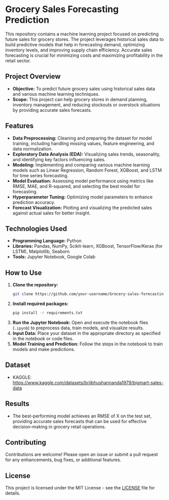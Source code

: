 # Grocery Sales Forecasting Prediction

This repository contains a machine learning project focused on predicting future sales for grocery stores. The project leverages historical sales data to build predictive models that help in forecasting demand, optimizing inventory levels, and improving supply chain efficiency. Accurate sales forecasting is crucial for minimizing costs and maximizing profitability in the retail sector.

## Project Overview
- **Objective:** To predict future grocery sales using historical sales data and various machine learning techniques.
- **Scope:** This project can help grocery stores in demand planning, inventory management, and reducing stockouts or overstock situations by providing accurate sales forecasts.

## Features
- **Data Preprocessing:** Cleaning and preparing the dataset for model training, including handling missing values, feature engineering, and data normalization.
- **Exploratory Data Analysis (EDA):** Visualizing sales trends, seasonality, and identifying key factors influencing sales.
- **Modeling:** Implementing and comparing various machine learning models such as Linear Regression, Random Forest, XGBoost, and LSTM for time series forecasting.
- **Model Evaluation:** Assessing model performance using metrics like RMSE, MAE, and R-squared, and selecting the best model for forecasting.
- **Hyperparameter Tuning:** Optimizing model parameters to enhance prediction accuracy.
- **Forecast Visualization:** Plotting and visualizing the predicted sales against actual sales for better insight.

## Technologies Used
- **Programming Language:** Python
- **Libraries:** Pandas, NumPy, Scikit-learn, XGBoost, TensorFlow/Keras (for LSTM), Matplotlib, Seaborn
- **Tools:** Jupyter Notebook, Google Colab

## How to Use
1. **Clone the repository:**
   ```bash
   git clone https://github.com/your-username/Grocery-sales-forecasting-Prediction.git
   ```
2. **Install required packages:**
   ```bash
   pip install -r requirements.txt
   ```
3. **Run the Jupyter Notebook:** Open and execute the notebook files (`.ipynb`) to preprocess data, train models, and visualize results.
4. **Input Data:** Place your dataset in the appropriate directory as specified in the notebook or code files.
5. **Model Training and Prediction:** Follow the steps in the notebook to train models and make predictions.

## Dataset
- KAGGLE: https://www.kaggle.com/datasets/brijbhushannanda1979/bigmart-sales-data

## Results
- The best-performing model achieves an RMSE of X on the test set, providing accurate sales forecasts that can be used for effective decision-making in grocery retail operations.

## Contributing
Contributions are welcome! Please open an issue or submit a pull request for any enhancements, bug fixes, or additional features.

## License
This project is licensed under the MIT License - see the [LICENSE](LICENSE) file for details.

